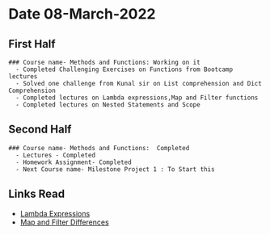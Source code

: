 
# Date 08-March-2022

## First Half
```
### Course name- Methods and Functions: Working on it
  - Completed Challenging Exercises on Functions from Bootcamp lectures
  - Solved one challenge from Kunal sir on List comprehension and Dict Comprehension
  - Completed lectures on Lambda expressions,Map and Filter functions
  - Completed lectures on Nested Statements and Scope

```
## Second Half
```
### Course name- Methods and Functions:  Completed
  - Lectures - Completed
  - Homework Assignment- Completed
  - Next Course name- Milestone Project 1 : To Start this

```
## Links Read
- [Lambda Expressions](https://www.w3schools.com/python/python_lambda.asp)
- [Map and Filter Differences](https://www.quora.com/What-is-the-difference-between-map-and-filter-in-Python#:~:text=K%20answer%20views-,Map%20takes%20all%20objects%20in%20a%20list%20and%20allows%20you,return%20True%20in%20that%20function.)